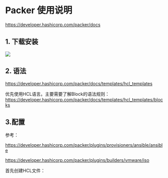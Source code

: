 # Packer 使用说明

https://developer.hashicorp.com/packer/docs

## 1. 下载安装

![](https://images-pigo.oss-cn-beijing.aliyuncs.com/20230626201957.png)



## 2. 语法

https://developer.hashicorp.com/packer/docs/templates/hcl_templates

优先使用HCL语言。主要需要了解Block的语法规则：
https://developer.hashicorp.com/packer/docs/templates/hcl_templates/blocks



## 3.配置

参考：

https://developer.hashicorp.com/packer/plugins/provisioners/ansible/ansible 

https://developer.hashicorp.com/packer/plugins/builders/vmware/iso

首先创建HCL文件：

